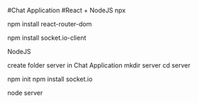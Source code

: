 #Chat Application 
#React + NodeJS
npx 


npm install react-router-dom

npm install socket.io-client


NodeJS

create folder server in Chat Application 
mkdir server
cd server

npm init
npm install socket.io

node server
